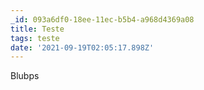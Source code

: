 ```yaml
---
_id: 093a6df0-18ee-11ec-b5b4-a968d4369a08
title: Teste
tags: teste
date: '2021-09-19T02:05:17.898Z'
---
```

Blubps
